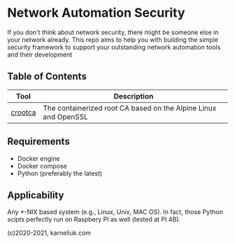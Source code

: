 # Network Automation Security
If you don't think about network security, there might be someone else in your network already. This repo aims to help you with building the simple security framework to support your outstanding network automation tools and their development

## Table of Contents
Tool | Description
--- | --- 
 [crootca](https://github.com/) | The containerized root CA based on the Alpine Linux and OpenSSL

## Requirements
- Docker engine
- Docker compose
- Python (preferably the latest)

## Applicability
Any *-NIX based system (e.g., Linux, Unix, MAC OS). In fact, those Python scipts perfectly run on Raspbery PI as well (tested at PI 4B).

(c)2020-2021, karneliuk.com